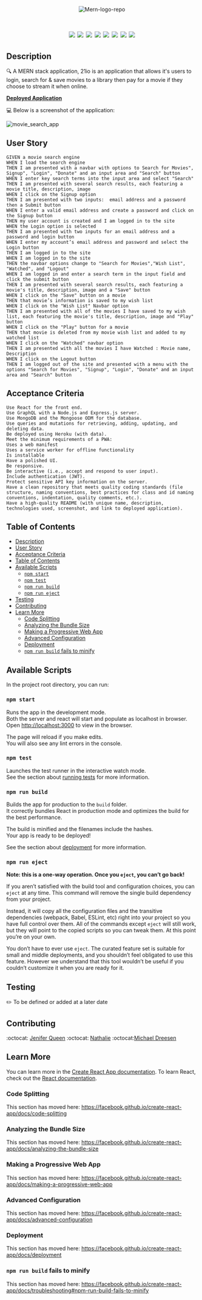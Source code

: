 <p align="center"> 
  <img src="https://i.ibb.co/T1B2pf5/Mern-logo-repo.png" alt="Mern-logo-repo">
</p>

<h1 align="center" 21io</h1>
  
<p align="center">
    <img src="https://img.shields.io/badge/javascript-red" />
    <img src="https://img.shields.io/badge/mongoDB-orange" />
    <img src="https://img.shields.io/badge/express-yellow" />
    <img src="https://img.shields.io/badge/react-purple" />
    <img src="https://img.shields.io/badge/node-blue" />
    <img src="https://img.shields.io/badge/graphQL-green" />
    <img src="https://img.shields.io/badge/apollo-white" />
    <img src="https://img.shields.io/badge/material-UI-grey" />
</p>
   
## Description

🔍 A MERN stack application, 21io is an application that allows it's users to login, search for & save movies to a library then pay for a movie if they choose to stream it when online.

**[Deployed Application](https://movie-21io.herokuapp.com/)**
  
💻 Below is a screenshot of the application:
  
![movie_search_app](client/src/images/app_screenshot.png)

## User Story

```
GIVEN a movie search engine
WHEN I load the search engine
THEN I am presented with a navbar with options to Search for Movies", Signup", "Login", "Donate" and an input area and "Search" button
WHEN I enter key search terms into the input area and select "Search" 
THEN I am presented with several search results, each featuring a movie title, description, image
WHEN I click on the Signup option
THEN I am presented with two inputs:  email address and a password then a Submit button
WHEN I enter a valid email address and create a password and click on the Signup button
THEN my user account is created and I am logged in to the site
WHEN the Login option is selected
THEN I am presented with two inputs for an email address and a password and login button
WHEN I enter my account’s email address and password and select the Login button
THEN I am logged in to the site
WHEN I am logged in to the site
THEN the navbar options change to "Search for Movies","Wish List", "Watched", and "Logout"
WHEN I am logged in and enter a search term in the input field and click the submit button
THEN I am presented with several search results, each featuring a movie's title, description, image and a "Save" button
WHEN I click on the "Save" button on a movie
THEN that movie’s information is saved to my wish list 
WHEN I click on the "Wish List" Navbar option
THEN I am presented with all of the movies I have saved to my wish list, each featuring the movie's title, description, image and "Play" button
WHEN I click on the "Play" button for a movie
THEN that movie is deleted from my movie wish list and added to my watched list
WHEN I click on the "Watched" navbar option
THEN I am presented with all the movies I have Watched : Movie name, Description
WHEN I click on the Logout button
THEN I am logged out of the site and presented with a menu with the options "Search for Movies", "Signup", "Login", "Donate" and an input area and "Search" button

```

## Acceptance Criteria

```
Use React for the front end.
Use GraphQL with a Node.js and Express.js server.
Use MongoDB and the Mongoose ODM for the database.
Use queries and mutations for retrieving, adding, updating, and deleting data.
Be deployed using Heroku (with data).
Meet the minimum requirements of a PWA:
Uses a web manifest
Uses a service worker for offline functionality
Is installable
Have a polished UI.
Be responsive.
Be interactive (i.e., accept and respond to user input).
Include authentication (JWT).
Protect sensitive API key information on the server.
Have a clean repository that meets quality coding standards (file structure, naming conventions, best practices for class and id naming conventions, indentation, quality comments, etc.).
Have a high-quality README (with unique name, description, technologies used, screenshot, and link to deployed application).
```
   
## Table of Contents
- [Description](#description)
- [User Story](#user-story)
- [Acceptance Criteria](#acceptance-criteria)
- [Table of Contents](#table-of-contents)
- [Available Scripts](#available-scripts)
  - [`npm start`](#npm-start)
  - [`npm test`](#npm-test)
  - [`npm run build`](#npm-run-build)
  - [`npm run eject`](#npm-run-eject)
- [Testing](#testing)
- [Contributing](#contributing)
- [Learn More](#learn-more)
  - [Code Splitting](#code-splitting)
  - [Analyzing the Bundle Size](#analyzing-the-bundle-size)
  - [Making a Progressive Web App](#making-a-progressive-web-app)
  - [Advanced Configuration](#advanced-configuration)
  - [Deployment](#deployment)
  - [`npm run build` fails to minify](#npm-run-build-fails-to-minify)

## Available Scripts

In the project root directory, you can run:

### `npm start`

Runs the app in the development mode.<br />
Both the server and react will start and populate as localhost in browser.
Open [http://localhost:3000](http://localhost:3000) to view in the browser.

The page will reload if you make edits.<br />
You will also see any lint errors in the console.

### `npm test`

Launches the test runner in the interactive watch mode.<br />
See the section about [running tests](https://facebook.github.io/create-react-app/docs/running-tests) for more information.

### `npm run build`

Builds the app for production to the `build` folder.<br />
It correctly bundles React in production mode and optimizes the build for the best performance.

The build is minified and the filenames include the hashes.<br />
Your app is ready to be deployed!

See the section about [deployment](https://facebook.github.io/create-react-app/docs/deployment) for more information.

### `npm run eject`

**Note: this is a one-way operation. Once you `eject`, you can’t go back!**

If you aren’t satisfied with the build tool and configuration choices, you can `eject` at any time. This command will remove the single build dependency from your project.

Instead, it will copy all the configuration files and the transitive dependencies (webpack, Babel, ESLint, etc) right into your project so you have full control over them. All of the commands except `eject` will still work, but they will point to the copied scripts so you can tweak them. At this point you’re on your own.

You don’t have to ever use `eject`. The curated feature set is suitable for small and middle deployments, and you shouldn’t feel obligated to use this feature. However we understand that this tool wouldn’t be useful if you couldn’t customize it when you are ready for it.

## Testing
✏️ To be defined or added at a later date

## Contributing
:octocat: [Jenifer Queen](https://github.com/queen-stack)
:octocat: [Nathalie](https://github.com/natswatch)
:octocat:[Michael Dreesen](https://github.com/mdreesen)


## Learn More

You can learn more in the [Create React App documentation](https://facebook.github.io/create-react-app/docs/getting-started).
To learn React, check out the [React documentation](https://reactjs.org/).

### Code Splitting

This section has moved here: https://facebook.github.io/create-react-app/docs/code-splitting

### Analyzing the Bundle Size

This section has moved here: https://facebook.github.io/create-react-app/docs/analyzing-the-bundle-size

### Making a Progressive Web App

This section has moved here: https://facebook.github.io/create-react-app/docs/making-a-progressive-web-app

### Advanced Configuration

This section has moved here: https://facebook.github.io/create-react-app/docs/advanced-configuration

### Deployment

This section has moved here: https://facebook.github.io/create-react-app/docs/deployment

### `npm run build` fails to minify

This section has moved here: https://facebook.github.io/create-react-app/docs/troubleshooting#npm-run-build-fails-to-minify


